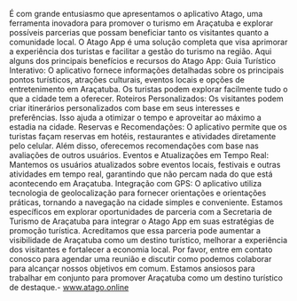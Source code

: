 É com grande entusiasmo que apresentamos o aplicativo Atago, uma ferramenta inovadora para promover o turismo em Araçatuba e explorar possíveis parcerias que possam beneficiar tanto os visitantes quanto a comunidade local. O Atago App é uma solução completa que visa aprimorar a experiência dos turistas e facilitar a gestão do turismo na região.  Aqui alguns dos principais benefícios e recursos do Atago App:  Guia Turístico Interativo: O aplicativo fornece informações detalhadas sobre os principais pontos turísticos, atrações culturais, eventos locais e opções de entretenimento em Araçatuba. Os turistas podem explorar facilmente tudo o que a cidade tem a oferecer.  Roteiros Personalizados: Os visitantes podem criar itinerários personalizados com base em seus interesses e preferências. Isso ajuda a otimizar o tempo e aproveitar ao máximo a estadia na cidade.  Reservas e Recomendações: O aplicativo permite que os turistas façam reservas em hotéis, restaurantes e atividades diretamente pelo celular. Além disso, oferecemos recomendações com base nas avaliações de outros usuários.  Eventos e Atualizações em Tempo Real: Mantemos os usuários atualizados sobre eventos locais, festivais e outras atividades em tempo real, garantindo que não percam nada do que está acontecendo em Araçatuba.  Integração com GPS: O aplicativo utiliza tecnologia de geolocalização para fornecer orientações e orientações práticas, tornando a navegação na cidade simples e conveniente.  Estamos específicos em explorar oportunidades de parceria com a Secretaria de Turismo de Araçatuba para integrar o Atago App em suas estratégias de promoção turística. Acreditamos que essa parceria pode aumentar a visibilidade de Araçatuba como um destino turístico, melhorar a experiência dos visitantes e fortalecer a economia local.  Por favor, entre em contato conosco para agendar uma reunião e discutir como podemos colaborar para alcançar nossos objetivos em comum. Estamos ansiosos para trabalhar em conjunto para promover Araçatuba
como um destino turístico de destaque.- 
www.atago.online
